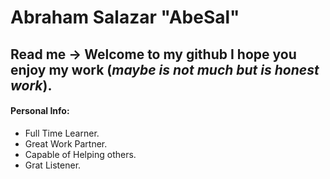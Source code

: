 # Abraham Salazar "AbeSal" 
## Read me -> Welcome to my github I hope you enjoy my work (*maybe is not much but is honest work*).
#### Personal Info:
* Full Time Learner.
* Great Work Partner.
* Capable of Helping others.
* Grat Listener.

